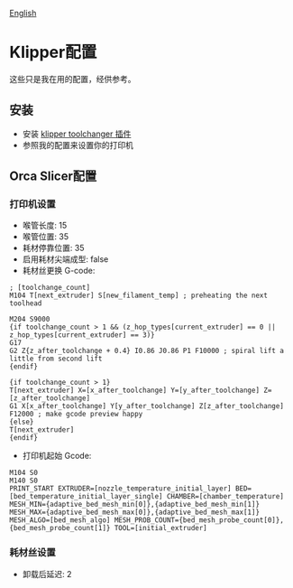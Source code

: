 [English](./README.md)

# Klipper配置

这些只是我在用的配置，经供参考。

## 安装

- 安装 [klipper toolchanger 插件](https://github.com/viesturz/klipper-toolchanger/)
- 参照我的配置来设置你的打印机

## Orca Slicer配置

### 打印机设置
- 喉管长度: 15
- 喉管位置: 35
- 耗材停靠位置: 35
- 启用耗材尖端成型: false
- 耗材丝更换 G-code:
```
; [toolchange_count]
M104 T[next_extruder] S[new_filament_temp] ; preheating the next toolhead

M204 S9000
{if toolchange_count > 1 && (z_hop_types[current_extruder] == 0 || z_hop_types[current_extruder] == 3)}
G17
G2 Z{z_after_toolchange + 0.4} I0.86 J0.86 P1 F10000 ; spiral lift a little from second lift
{endif}

{if toolchange_count > 1}
T[next_extruder] X=[x_after_toolchange] Y=[y_after_toolchange] Z=[z_after_toolchange]
G1 X[x_after_toolchange] Y[y_after_toolchange] Z[z_after_toolchange] F12000 ; make gcode preview happy
{else}
T[next_extruder]
{endif}
```
- 打印机起始 Gcode:
```
M104 S0
M140 S0
PRINT_START EXTRUDER=[nozzle_temperature_initial_layer] BED=[bed_temperature_initial_layer_single] CHAMBER=[chamber_temperature] MESH_MIN={adaptive_bed_mesh_min[0]},{adaptive_bed_mesh_min[1]} MESH_MAX={adaptive_bed_mesh_max[0]},{adaptive_bed_mesh_max[1]} MESH_ALGO=[bed_mesh_algo] MESH_PROB_COUNT={bed_mesh_probe_count[0]},{bed_mesh_probe_count[1]} TOOL=[initial_extruder]
```

### 耗材丝设置
- 卸载后延迟: 2
